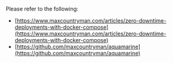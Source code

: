 Please refer to the following:

- [https://www.maxcountryman.com/articles/zero-downtime-deployments-with-docker-compose](https://www.maxcountryman.com/articles/zero-downtime-deployments-with-docker-compose)
- [https://github.com/maxcountryman/aquamarine](https://github.com/maxcountryman/aquamarine)
